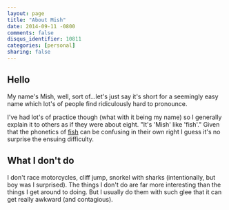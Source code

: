 ```yaml
---
layout: page
title: "About Mish"
date: 2014-09-11 -0800
comments: false
disqus_identifier: 10811
categories: [personal]
sharing: false
---
```


## Hello

My name's Mish, well, sort of...let's just say it's short for a seemingly easy
name which lot's of people find ridiculously hard to pronounce.

I've had lot's of practice though (what with it being my name) so I generally
explain it to others as if they were about eight. "It's 'Mish' like 'fish'."
Given that the phonetics of [fish](http://en.wikipedia.org/wiki/Ghoti) can
be confusing in their own right I guess it's no surprise the ensuing difficulty.

## What I don't do

I don't race motorcycles, cliff jump, snorkel with sharks (intentionally, but boy was I surprised).
The things I don't do are far more interesting than the things I get around to doing.
But I usually do them with such glee that it can get really awkward (and contagious).


